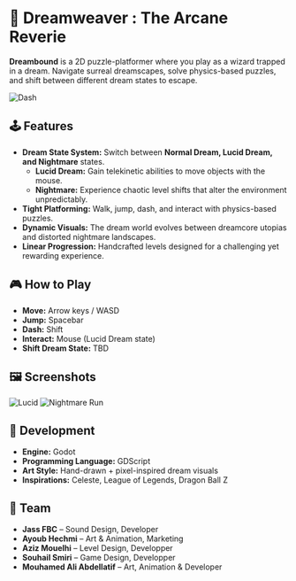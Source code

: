 # 🌙 Dreamweaver : The Arcane Reverie

**Dreambound** is a 2D puzzle-platformer where you play as a wizard trapped in a dream. Navigate surreal dreamscapes, solve physics-based puzzles, and shift between different dream states to escape.

![Dash](https://github.com/user-attachments/assets/23a443a5-3bcf-4628-ba36-fc400dd352f6)

## 🕹️ Features
- **Dream State System:** Switch between **Normal Dream, Lucid Dream, and Nightmare** states.
  - **Lucid Dream:** Gain telekinetic abilities to move objects with the mouse.
  - **Nightmare:** Experience chaotic level shifts that alter the environment unpredictably.
- **Tight Platforming:** Walk, jump, dash, and interact with physics-based puzzles.
- **Dynamic Visuals:** The dream world evolves between dreamcore utopias and distorted nightmare landscapes.
- **Linear Progression:** Handcrafted levels designed for a challenging yet rewarding experience.

## 🎮 How to Play
- **Move:** Arrow keys / WASD
- **Jump:** Spacebar
- **Dash:** Shift
- **Interact:** Mouse (Lucid Dream state)
- **Shift Dream State:** TBD

## 🖼️ Screenshots
![Lucid](https://github.com/user-attachments/assets/e3113152-a5d9-4129-ac14-751c7eca4444)
![Nightmare Run](https://github.com/user-attachments/assets/4f2ddcc6-dba7-426e-9ef2-1d80f0f4a76d)


## 🔧 Development
- **Engine:** Godot
- **Programming Language:** GDScript
- **Art Style:** Hand-drawn + pixel-inspired dream visuals
- **Inspirations:** Celeste, League of Legends, Dragon Ball Z

## 👥 Team
- **Jass FBC** – Sound Design, Developer
- **Ayoub Hechmi** – Art & Animation, Marketing
- **Aziz Mouelhi** – Level Design, Developper
- **Souhail Smiri** – Game Design, Developper
- **Mouhamed Ali Abdellatif** – Art, Animation & Developer
